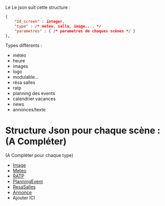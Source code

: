 Le 
Le json suit cette structure : 
```json
{
	"Id_screen" : integer,
	"type" : /* meteo, salle, image.... */
	"parametres" : { /* parametres de chaques scènes */ }
},  
```

Types différents : 
 * météo
 * heure
 * images
 * logo
 * modulable...
 * résa salles
 * ratp
 * planning des events
 * calendrier vacances
 * news
 * annonces/texte


# Structure Json pour chaque scène : (A Compléter)
(A Compléter pour chaque type)

 * [Image](type_database/Image.md)
 * [Meteo](type_database/Meteo.md)
 * [RATP](type_database/RATP.md)
 * [PlanningEvent](type_database/PlanningEvent.md)
 * [ResaSalles](type_database/ResaSalles.md)
 * [Annonce](type_database/Annonce.md)
 * Ajouter ICI

